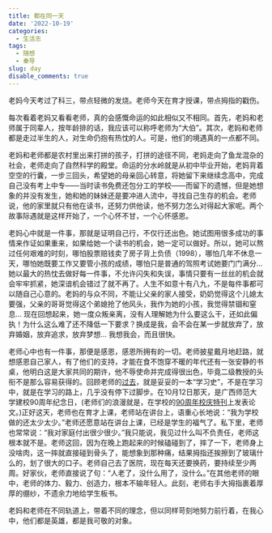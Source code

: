 ```yaml
---
title: 都在同一天
date: '2022-10-19'
categories:
  - 生活志
tags:
  - 随想
  - 秦导
slug: day
disable_comments: true
---
```


老妈今天考过了科三，带点轻微的发烧。老师今天在育才授课，带点拇指的戳伤。

每次看着老妈又看看老师，真的会感慨命运的如此相似又不相同。首先，老妈和老师属于同辈人，按年龄排的话，我应该可以称呼老师为“大伯”。其次，老妈和老师都是走过半生的人，对生命仍抱有热忱的人。可是，他们的境遇真的一点都不同。

老妈和老师都是农村里出来打拼的孩子，打拼的途径不同，老妈走向了鱼龙混杂的社会，老师走向了自然科学的殿堂。命运的分水岭就是从初中毕业开始，老妈背着空空的行囊，一步三回头，希望她的母亲回心转意，将她留下来继续念高中，完成自己没有考上中专——当时读书免费还包分工的学校——而留下的遗憾，但是她想象的并没有发生，她和她的妹妹还是要冲进人流中，寻找自己生存的机会。老师说，他的家里就只有他在读书，还努力供他读，他不努力怎么对得起大家呢。两个故事际遇就是这样开始了，一个心怀不甘，一个心怀感恩。

老妈心中就是一件事，那就是证明自己行，不仅行还出色。她试图用很多成功的事情来作证如果重来，如果给她一个读书的机会，她一定可以做好。所以，她可以熬过任何艰难的时刻，哪怕股票赔钱卖了房子背上负债（1998），哪怕几年不休息一天，哪怕她既要工作又要管小孩的成绩，哪怕只是普通的驾照考试她要门门满分... 她以最大的热忱去做好每一件事，不允许闪失和失误，事情只要有一丝丝的机会就会牢牢抓紧，她深谙机会错过了就不再了。人生不如意十有八九，不是每件事都可以随自己心意的。老妈的与众不同，不能让父亲的家人接受，奶奶觉得这个儿媳太要强，父亲的哥哥觉得这个弟媳抢了他风头，我作为她的小孩，我觉得禁锢和窒息... 现在回想起来，她一度众叛亲离，没有人理解她为什么要这么干，还如此偏执！为什么这么难了还不降低一下要求？换成是我，会不会在某一步就放弃了，放弃婚姻，放弃追求，放弃梦想... 我想我会，而且很快。

老师心中也有一件事，那便是感恩，感恩所拥有的一切。老师披星戴月地赶路，就想感恩自己家人，有了他们的支持，才能在食不饱穿不暖的年代还有一张安静的书桌，他明白这是大家共同的期许，他不辱使命并完成得很出色，毕竟二级教授的头衔不是那么容易获得的。回顾老师的[过去](https://baike.baidu.com/item/秦永松/8349515?fr=aladdin)，就是妥妥的一本“学习史”，不是在学习中，就是在学习的路上，几乎没有停下过脚步。在10月12日那天，是广西师范大学建校90周年纪念日，(老师们的浪漫就是，在学校的[90周年校庆特刊](https://mp.weixin.qq.com/s/HkAOymz0NrfRWwDqcUG5Nw)上发表论文。)正好这天，老师也在育才上课，老师站在讲台上，语重心长地说：“我为学校做的还太少太少。”老师还愿意站在讲台上课，已经是学生的福气了。私下里，老师也常常说：“我对家庭付出很少很少。”我只能说，我见过什么叫不负责任，老师这根本就不是。老师这回，因为在晚上跑起来的时候磕碰到了，摔了一下，老师身上没啥肉，这一摔就直接碰到骨头了，能想象到那种痛，结果拇指还挨擦到了玻璃什么的，划了很大的口子。老师自己去了医院，现在每天还要换药，要持续至少两周。好家伙，老师直接说了句：“人老了，没什么用了，没什么。”在其他老师的眼中，老师的体力、毅力、创造力，根本不输年轻人。此刻，老师右手大拇指裹着厚厚的绷纱，不遗余力地给学生板书。

老妈和老师在不同轨道上，带着不同的理念，但以同样苛刻地努力前行着，在我心中，他们都是英雄，都是我可敬的对象。

<!--
哪种苦更苦，生活的苦？学术的苦？我觉得是心里苦更苦。所以希望他们心中不苦。
-->
